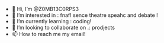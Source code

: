 - 👋 Hi, I’m @Z0MB13C0RPS3
- 👀 I’m interested in : fnaf! sence theatre speahc and debate !
- 🌱 I’m currently learning : coding! 
- 💞️ I’m looking to collaborate on .: prodjects 
- 📫 How to reach me my email!

<!---
Z0MB13C0RPS3/Z0MB13C0RPS3 is a ✨ special ✨ repository because its `README.md` (this file) appears on your GitHub profile.
You can click the Preview link to take a look at your changes.
--->
